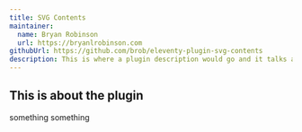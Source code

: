 ```yaml
---
title: SVG Contents
maintainer:
  name: Bryan Robinson
  url: https://bryanlrobinson.com
githubUrl: https://github.com/brob/eleventy-plugin-svg-contents
description: This is where a plugin description would go and it talks about a lot of stuff!
---
```


## This is about the plugin

something something